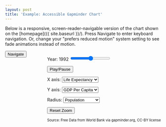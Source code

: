 ```yaml
---
layout: post
title: 'Example: Accessible Gapminder Chart'
---
```


Below is a responsive, screen-reader-navigable version of the chart shown on the [homepage]({{ site.baseurl }}/). Press Navigate to enter keyboard navigation. Or, change your "prefers reduced motion" system setting to see fade animations instead of motion.

<script type="text/javascript" src="http://hammerjs.github.io/dist/hammer.min.js"></script>

<div style="display: flex; max-width: 100%; flex-wrap: wrap; justify-content: stretch;">
  <div style="flex: 1 0 auto;">
  <button id="navigation-entry" tabindex="0">Navigate</button>
  <button id="navigation-exit" tabindex="0" style="display: none">
      Exit Chart
  </button>

  <div
      id="gapminder-chart-container"
      tabindex="0"
      style="position: relative"
      role="figure"
  >
      <svg
      width="800"
      height="600"
      id="gapminder-axes"
      style="position: absolute; top: 0; left: 0"
      overflow="visible"
      ></svg>
      <canvas
      id="gapminder-content"
      style="
          position: absolute;
          top: 0;
          left: 0;
          width: 100%;
          height: 100%;
      "
      ></canvas>
  </div>
  <div style="max-width: 400px">
      <div
      id="navigation-tooltip"
      style="font-size: 12pt"
      role="tooltip"
      ></div>
  </div>
  </div>
  <div id="gapminder-controls" role="group">
  <p>
      <label for="year-slider"
      >Year: <span id="year-text">1992</span></label
      >
      <input type="range" min="1952" max="2007" id="year-slider" />
  </p>
  <p><button id="play-pause">Play/Pause</button></p>
  <p>
      <label for="x-dropdown">X axis:</label>
      <select id="x-dropdown">
      <option value="gdp_cap">GDP Per Capita</option>
      <option value="life_exp" selected>Life Expectancy</option>
      <option value="population">Population</option>
      </select>
  </p>
  <p>
      <label for="y-dropdown">Y axis:</label>
      <select id="y-dropdown">
      <option value="gdp_cap" selected>GDP Per Capita</option>
      <option value="life_exp">Life Expectancy</option>
      <option value="population">Population</option>
      </select>
  </p>
  <p>
      <label for="size-dropdown">Radius:</label>
      <select id="size-dropdown">
      <option value="gdp_cap">GDP Per Capita</option>
      <option value="life_exp">Life Expectancy</option>
      <option value="population" selected>Population</option>
      </select>
  </p>
  <p><button id="reset-zoom">Reset Zoom</button></p>
  <p style="font-size: 0.8em">
      Source: Free Data from World Bank via gapminder.org, CC-BY license
  </p>
  </div>
</div>

<link href="/counterpoint/assets/gapminder/gapminder.css" rel="stylesheet"/>
<script type="text/javascript"> 
        console.log('loading');
    var hasGapminder = false;
  import("/counterpoint/assets/gapminder/gapminder_accessible.js").then(({ loadGapminderPlot }) => {
    // load gapminder when the page changes if not already loaded
    new MutationObserver(() => {
      if (!!document.getElementById('gapminder-chart-container') && !hasGapminder) {
        hasGapminder = true;
        loadGapminderPlot();
      } else {
        hasGapminder = false;
      }
    })
    .observe(document.body, { childList: true })
    hasGapminder = true;
    loadGapminderPlot();
  });
</script>